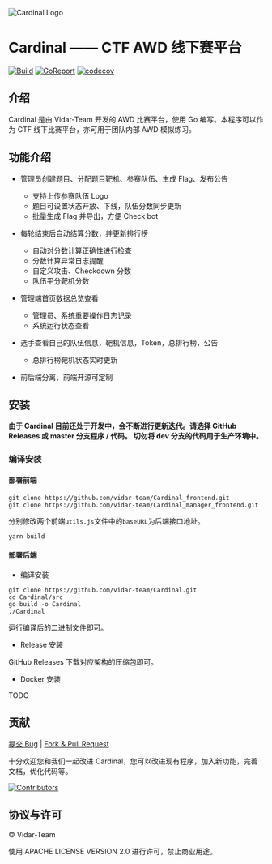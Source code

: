 ![Cardinal Logo](https://img.cdn.n3ko.co/lsky/2020/02/16/e75b82afd0932.png)

# Cardinal —— CTF AWD 线下赛平台

[![Build](https://travis-ci.com/vidar-team/Cardinal.svg?branch=master)](https://travis-ci.org/vidar-team/Cardinal)
[![GoReport](https://goreportcard.com/badge/github.com/vidar-team/Cardinal)](https://goreportcard.com/report/github.com/vidar-team/Cardinal)
[![codecov](https://codecov.io/gh/vidar-team/Cardinal/branch/master/graph/badge.svg)](https://codecov.io/gh/vidar-team/Cardinal)

## 介绍

Cardinal 是由 Vidar-Team 开发的 AWD 比赛平台，使用 Go 编写。本程序可以作为 CTF 线下比赛平台，亦可用于团队内部 AWD 模拟练习。

## 功能介绍
* 管理员创建题目、分配题目靶机、参赛队伍、生成 Flag、发布公告
    * 支持上传参赛队伍 Logo
    * 题目可设置状态开放、下线，队伍分数同步更新
    * 批量生成 Flag 并导出，方便 Check bot

* 每轮结束后自动结算分数，并更新排行榜
    * 自动对分数计算正确性进行检查
    * 分数计算异常日志提醒
    * 自定义攻击、Checkdown 分数
    * 队伍平分靶机分数
    
* 管理端首页数据总览查看
    * 管理员、系统重要操作日志记录
    * 系统运行状态查看
    
* 选手查看自己的队伍信息，靶机信息，Token，总排行榜，公告
    * 总排行榜靶机状态实时更新

* 前后端分离，前端开源可定制

## 安装

**由于 Cardinal 目前还处于开发中，会不断进行更新迭代。请选择 GitHub Releases 或 master 分支程序 / 代码。
切勿将 dev 分支的代码用于生产环境中。** 

### 编译安装

#### 部署前端
```
git clone https://github.com/vidar-team/Cardinal_frontend.git
git clone https://github.com/vidar-team/Cardinal_manager_frontend.git
```
分别修改两个前端`utils.js`文件中的`baseURL`为后端接口地址。
```
yarn build
```

#### 部署后端
* 编译安装
```
git clone https://github.com/vidar-team/Cardinal.git
cd Cardinal/src
go build -o Cardinal
./Cardinal
```
运行编译后的二进制文件即可。

* Release 安装

GitHub Releases 下载对应架构的压缩包即可。

* Docker 安装

TODO

## 贡献

[提交 Bug](https://github.com/vidar-team/Cardinal/issues/new) | [Fork & Pull Request](https://github.com/vidar-team/Cardinal/fork)

十分欢迎您和我们一起改进 Cardinal，您可以改进现有程序，加入新功能，完善文档，优化代码等。

[![Contributors](http://ergatejs.implements.io/badges/contributors/vidar-team/Cardinal_1280_96_10.png)](https://github.com/vidar-team/Cardinal/graphs/contributors)

## 协议与许可

© Vidar-Team

使用 APACHE LICENSE VERSION 2.0 进行许可，禁止商业用途。